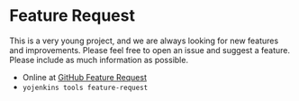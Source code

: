 # Feature Request

This is a very young project, and we are always looking for new features
and improvements. Please feel free to open an issue and suggest a feature.
Please include as much information as possible.

- Online at [GitHub Feature Request](https://github.com/ismet55555/yojenkins/issues/new?assignees=&labels=&template=feature_request.md&title=)
- `yojenkins tools feature-request`
